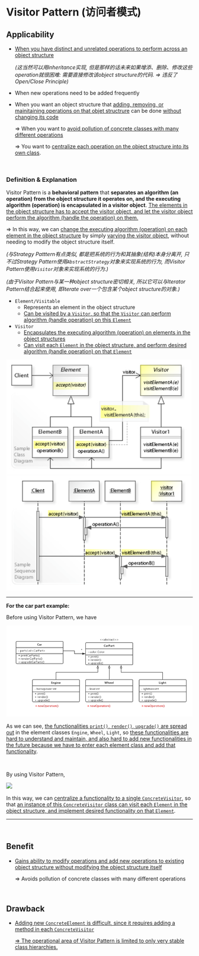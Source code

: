 # Visitor Pattern (访问者模式)

## Applicability

* <u>When you have distinct and unrelated operations to perform across an object structure</u>

  *(这当然可以用inheritance实现, 但是那样的话未来如果增添、删除、修改这些operation就很困难: 需要直接修改该object structure的代码. => 违反了Open/Close Principle)*

* When new operations need to be added frequently

* When you want an object structure that <u>adding, removing, or mainitaining operations on that objet structrure</u> can be done <u>without changing its code</u>

  => When you want to <u>avoid pollution of concrete classes with many different operations</u>

  => You want to <u>centralize each operation on the object structure into its own class</u>.

<br>

### Definition & Explanation

Visitor Pattern is a **behavioral pattern** that **separates an algorithm (an operation) from the object structure it operates on, and the executing algorithm (operation) is encapsulated in a visitor object**. <u>The elements in the object structure has to accept the visitor object, and let the visitor object perform the algorithm (handle the operation) on them.</u>

=> In this way, we can <u>change the executing algorithm (operation) on each element in the object structure</u> by simply <u>varying the visitor object</u>, without needing to modify the object structure itself.

*(与Strategy Patttern有点类似, 都是把系统的行为和其抽象(结构)本身分离开, 只不过Strategy Pattern使用`AbstractStrategy`对象来实现系统的行为, 而Visitor Pattern使用`Visitor`对象来实现系统的行为.)*

*(由于Visitor Pattern与某一种object structure密切相关, 所以它可以与Iterator Pattern结合起来使用, 即iterate over一个包含某个object structure的对象.)*

* `Element/Visitable`
  * Represents an element in the object structure
  * <u>Can be visited by a `Visitor`, so that the `Visitor` can perform algorithm (handle operation) on this `Element`</u>
* `Visitor`
  * <u>Encapsulates the executing algorithm (operation) on elements in the object structures</u>
  * <u>Can visit each `Element` in the object structure, and perform desired algorithm (handle operation) on that `Element`</u>

<img src="https://github.com/Ziang-Lu/Design-Patterns/blob/master/4-Behavioral%20Patterns/2-Visitor%20Pattern/visitor_pattern.png?raw=true" width="500px">

<img src="https://github.com/Ziang-Lu/Design-Patterns/blob/master/4-Behavioral%20Patterns/2-Visitor%20Pattern/visitor_pattern_sequence_diagram.png?raw=true" width="500px">

***

**For the car part example:**

Before using Visitor Pattern, we have

<img src="https://github.com/Ziang-Lu/Design-Patterns/blob/master/4-Behavioral%20Patterns/2-Visitor%20Pattern/Car%20Part%20Example/class_diagram_inheritance.png?raw=true">

As we can see, <u>the functionalities `print()`, `render()`, `upgrade()` are spread out</u> in the element classes `Engine`, `Wheel`, `Light`, so <u>these functionalities are hard to understand and maintain, and also hard to add new functionalities in the future because we have to enter each element class and add that functionality</u>.

<br>

By using Visitor Pattern,

<img src="https://github.com/Ziang-Lu/Design-Patterns/blob/master/4-Behavioral%20Patterns/2-Visitor%20Pattern/Car%20Part%20Example/class_diagram_visitor.png?raw=true">

In this way, we can <u>centralize a functionality to a single `ConcreteVisitor`</u>, so that <u>an instance of this `ConcreteVisitor` class can visit each `Element` in the object structure, and implement desired functionality on that `Element`</u>.

***

<br>

## Benefit

* <u>Gains ability to modify operations and add new operations to existing object structure without modifying the object structure itself</u>

  => Avoids pollution of concrete classes with many different operations

<br>

## Drawback

* <u>Adding new `ConcreteElement` is difficult, since it requires adding a method in each `ConcreteVisitor`</u>

  <u>=> The operational area of Visitor Pattern is limited to only very stable class hierarchies.</u>

